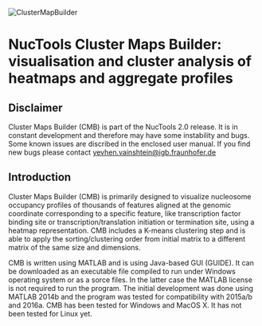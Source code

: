 ![ClusterMapBuilder](https://github.com/homeveg/nuctools/blob/master/stylesheets/splash.png)


# NucTools Cluster Maps Builder: visualisation and cluster analysis of heatmaps and aggregate profiles

## Disclaimer

Cluster Maps Builder (CMB) is part of the NucTools 2.0 release. It is in constant development and therefore may have some instability and bugs. Some known issues are discribed in the enclosed user manual. If you find new bugs please contact yevhen.vainshtein@igb.fraunhofer.de

## Introduction

Cluster Maps Builder (CMB) is primarily designed to visualize nucleosome occupancy profiles of thousands of features aligned at the genomic coordinate corresponding to a specific feature, like transcription factor binding site or transcription/translation initiation or termination site, using a heatmap representation. CMB includes a K-means clustering step and is able to apply the sorting/clustering order from initial matrix to a different matrix of the same size and dimensions.

CMB is written using MATLAB and is using Java-based GUI (GUIDE). It can be downloaded as an executable file compiled to run under Windows operating system or as a sorce files. In the latter case the MATLAB license is not required to run the program. The initial development was done using MATLAB 2014b and the program was tested for compatibility with 2015a/b and 2016a. CMB has been tested for Windows and MacOS X. It has not been tested for Linux yet.
